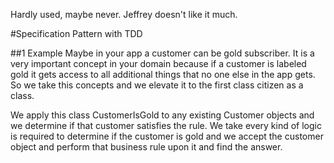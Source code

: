 Hardly used, maybe never. Jeffrey doesn't like it much.

#Specification Pattern with TDD

##1 Example
Maybe in your app a customer can be gold subscriber. It is a very important concept in your domain because
if a customer is labeled gold it gets access to all additional things that no one else in the app gets.
So we take this concepts and we elevate it to the first class citizen as a class.

We apply this class CustomerIsGold to any existing Customer objects and we determine if that customer
satisfies the rule. We take every kind of logic is required to determine if the customer is gold
and we accept the customer object and perform that business rule upon it and find the answer.


